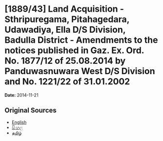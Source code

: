 # [1889/43] Land Acquisition - Sthripuregama, Pitahagedara, Udawadiya, Ella D/S Division, Badulla District - Amendments to the notices published in Gaz. Ex. Ord. No. 1877/12 of 25.08.2014 by Panduwasnuwara West D/S Division and No. 1221/22 of 31.01.2002

**Date:** 2014-11-21

## Original Sources

- [English](https://documents.gov.lk/view/extra-gazettes/2014/11/1889-43_E.pdf)
- [සිංහල](https://documents.gov.lk/view/extra-gazettes/2014/11/1889-43_S.pdf)
- [தமிழ்](https://documents.gov.lk/view/extra-gazettes/2014/11/1889-43_T.pdf)
